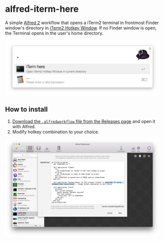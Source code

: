 # alfred-iterm-here
A simple [Alfred 2](http://www.alfredapp.com/) workflow that opens a iTerm2 terminal in frontmost Finder window's directory in [iTerm2 Hotkey Window](https://www.iterm2.com/documentation-one-page.html#documentation-highlights.html). If no Finder window is open, the Terminal opens in the user's home directory.

<p align="center">
    <img src="screenshot-1.png">
</p>


## How to install

1. [Download the `.alfredworkflow` file from the Releases page](https://github.com/u9lyfish/alfred-iterm-here/releases) and open it with Alfred.
2. Modify hotkey combination to your choice.

<p align="center">
    <img src="screenshot-2.png">
</p>

